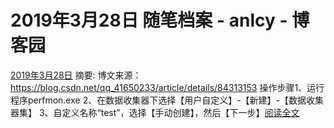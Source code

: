 
# 2019年3月28日 随笔档案 - anlcy - 博客园






[2019年3月28日](https://www.cnblogs.com/camilla/archive/2019/03/28.html)
摘要: 博文来源：https://blog.csdn.net/qq_41650233/article/details/84313153 操作步骤1、运行程序perfmon.exe 2、在数据收集器下选择【用户自定义】-【新建】-【数据收集器集】 3、自定义名称“test”，选择【手动创建】，然后【下一步】[阅读全文](https://www.cnblogs.com/camilla/p/10612859.html)

